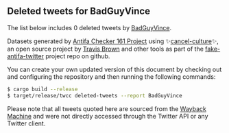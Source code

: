 ## Deleted tweets for BadGuyVince

The list below includes 0 deleted tweets by
[BadGuyVince](https://twitter.com/BadGuyVince).



Datasets generated by [Antifa Checker 161 Project](https://twitter.com/antifacheck161) using ✨[cancel-culture](https://github.com/travisbrown/cancel-culture)✨, an open source project by 
[Travis Brown](https://twitter.com/travisbrown) and other tools as part of the 
[fake-antifa-twitter](https://github.com/antifacheck161/fake-antifa-twitter) project repo on github.

You can create your own updated version of this document by checking out and configuring the
repository and then running the following commands:

```bash
$ cargo build --release
$ target/release/twcc deleted-tweets --report BadGuyVince
```

Please note that all tweets quoted here are sourced from the
[Wayback Machine](https://web.archive.org) and were not directly accessed through the Twitter API or
any Twitter client.

